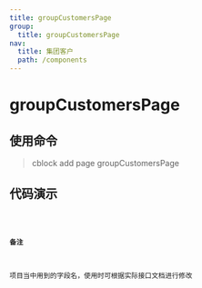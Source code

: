 ```yaml
---
title: groupCustomersPage
group:
  title: groupCustomersPage
nav:
  title: 集团客户
  path: /components
---
```


# groupCustomersPage

## 使用命令

> cblock add page groupCustomersPage

## 代码演示

<code src="./index.tsx">

#### 备注

项目当中用到的字段名，使用时可根据实际接口文档进行修改

